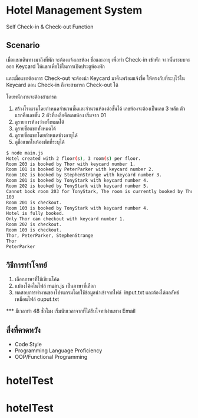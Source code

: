 # Hotel Management System

Self Check-in & Check-out Function

## Scenario

เมื่อแขกเดินทางมาถึงที่พัก จะต้องแจ้งเลขห้อง ชื่อและอายุ เพื่อทำ Check-in เข้าพัก จากนั้นระบบจะออก Keycard ให้แขกเพื่อใช้ในการเปิดประตูห้องพัก

และเมื่อแขกต้องการ Check-out จะต้องนำ Keycard มาคืนพร้อมแจ้งชื่อ ให้ตรงกับที่ระบุไว้ใน Keycard ตอน Check-in ถึงจะสามารถ Check-out ได้

โดยพนักงานจะต้องสามารถ

1. สร้างโรงแรมโดยกำหนดจำนวนชั้นและจำนวนห้องต่อชั้นได้
   เลขห้องจะต้องเป็นเลข 3 หลัก ตัวแรกคือเลขชั้น 2 ตัวที่เหลือคือเลขห้อง เริ่มจาก 01
2. ดูรายการห้องว่างทั้งหมดได้
3. ดูรายชื่อแขกทั้งหมดได้
4. ดูรายชื่อแขกโดยกำหนดช่วงอายุได้
5. ดูชื่อแขกในห้องพักที่ระบุได้

```bash
$ node main.js
Hotel created with 2 floor(s), 3 room(s) per floor.
Room 203 is booked by Thor with keycard number 1.
Room 101 is booked by PeterParker with keycard number 2.
Room 102 is booked by StephenStrange with keycard number 3.
Room 201 is booked by TonyStark with keycard number 4.
Room 202 is booked by TonyStark with keycard number 5.
Cannot book room 203 for TonyStark, The room is currently booked by Thor.
103
Room 201 is checkout.
Room 103 is booked by TonyStark with keycard number 4.
Hotel is fully booked.
Only Thor can checkout with keycard number 1.
Room 202 is checkout.
Room 103 is checkout.
Thor, PeterParker, StephenStrange
Thor
PeterParker
```

## วิธีการทำโจทย์

1. เลือกภาษาที่ใช้เขียนโค้ด
2. แปลงโค้ดในไฟล์ main.js เป็นภาษาที่เลือก
3. ทดสอบการทำงานของโปรแกรมโดยใช้ข้อมูลนำเข้าจากไฟล์  input.txt และต้องได้ผลลัพธ์เหมือนไฟล์ ouput.txt

\*\*\* มีเวลาทำ 48 ชั่วโมง เริ่มนับเวลาจากที่ได้รับโจทย์ผ่านทาง Email

## สิ่งที่คาดหวัง

- Code Style
- Programming Language Proficiency
- OOP/Functional Programming
# hotelTest
# hotelTest
